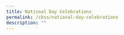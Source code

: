 ```yaml
---
title: National Day Celebrations
permalink: /cbss/national-day-celebrations
description: ""
---
```

